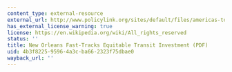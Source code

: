 ```yaml
---
content_type: external-resource
external_url: http://www.policylink.org/sites/default/files/americas-tomorrow-june62013.pdf
has_external_license_warning: true
license: https://en.wikipedia.org/wiki/All_rights_reserved
status: ''
title: New Orleans Fast-Tracks Equitable Transit Investment (PDF)
uid: 4b3f8225-9596-4a3c-ba66-2323f75dbae0
wayback_url: ''
---
```

